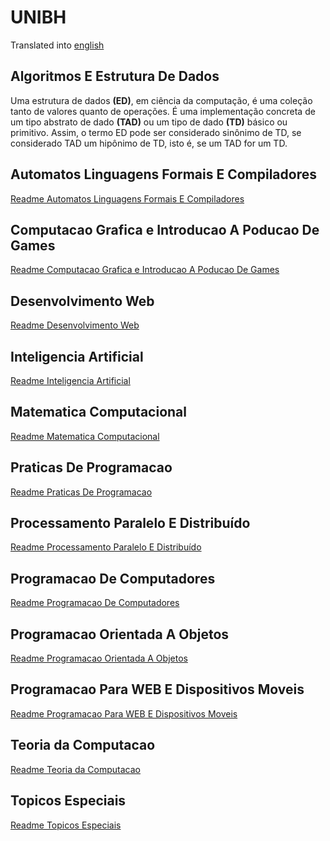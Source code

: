# UNIBH

Translated into [english](https://github.com/rdrumond33/UNIBH/tree/master/English)

## Algoritmos E Estrutura De Dados

Uma estrutura de dados **(ED)**, em ciência da computação, é uma coleção tanto de valores quanto de operações. É uma implementação concreta de um tipo abstrato de dado **(TAD)** ou um tipo de dado **(TD)** básico ou primitivo. Assim, o termo ED pode ser considerado sinônimo de TD, se considerado TAD um hipônimo de TD, isto é, se um TAD for um TD.

## Automatos Linguagens Formais E Compiladores

[Readme Automatos Linguagens Formais E Compiladores](https://github.com/rdrumond33/UNIBH/tree/master/Automatos-Linguagens-Fomais-E-Compiladores)

## Computacao Grafica e Introducao A Poducao De Games

[Readme Computacao Grafica e Introducao A Poducao De Games](https://github.com/rdrumond33/UNIBH/tree/master/Computacao-Grafica-e-Introducao-A-Poducao-De-Games)

## Desenvolvimento Web

[Readme Desenvolvimento Web](https://github.com/rdrumond33/UNIBH/tree/master/Desenvolvimento-Web)

## Inteligencia Artificial

[Readme Inteligencia Artificial](https://github.com/rdrumond33/UNIBH/tree/master/Inteligencia-Artificial)

## Matematica Computacional

[Readme Matematica Computacional](https://github.com/rdrumond33/UNIBH/tree/master/Matematica-Computacional)

## Praticas De Programacao

[Readme Praticas De Programacao](https://github.com/rdrumond33/UNIBH/tree/master/Praticas-De-Programacao)

## Processamento Paralelo E Distribuído

[Readme Processamento Paralelo E Distribuído](https://github.com/rdrumond33/UNIBH/tree/master/Processamento-Paralelo-E-Distribu%C3%ADdo)

## Programacao De Computadores

[Readme Programacao De Computadores](https://github.com/rdrumond33/UNIBH/tree/master/Programacao-De-Computadores)

## Programacao Orientada A Objetos

[Readme Programacao Orientada A Objetos](https://github.com/rdrumond33/UNIBH/tree/master/Programacao-Orientada-A-Objetos)

## Programacao Para WEB E Dispositivos Moveis

[Readme Programacao Para WEB E Dispositivos Moveis](https://github.com/rdrumond33/UNIBH/tree/master/Programacao-Para-WEB-E-Dispositivos-Moveis)

## Teoria da Computacao

[Readme Teoria da Computacao](https://github.com/rdrumond33/UNIBH/tree/master/Teoria-da-Computacao)

## Topicos Especiais

[Readme Topicos Especiais](https://github.com/rdrumond33/UNIBH/tree/master/Topicos-Especiais)
